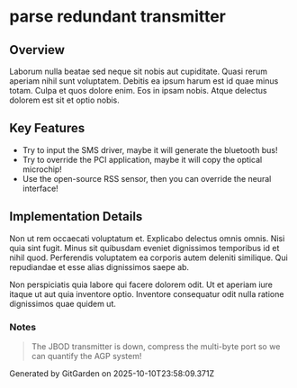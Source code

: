 # parse redundant transmitter

## Overview
Laborum nulla beatae sed neque sit nobis aut cupiditate. Quasi rerum aperiam nihil sunt voluptatem. Debitis ea ipsum harum est id quae minus totam. Culpa et quos dolore enim. Eos in ipsam nobis. Atque delectus dolorem est sit et optio nobis.

## Key Features
- Try to input the SMS driver, maybe it will generate the bluetooth bus!
- Try to override the PCI application, maybe it will copy the optical microchip!
- Use the open-source RSS sensor, then you can override the neural interface!

## Implementation Details
Non ut rem occaecati voluptatum et. Explicabo delectus omnis omnis. Nisi quia sint fugit. Minus sit quibusdam eveniet dignissimos temporibus id et nihil quod. Perferendis voluptatem ea corporis autem deleniti similique. Qui repudiandae et esse alias dignissimos saepe ab.
 Non perspiciatis quia labore qui facere dolorem odit. Ut et aperiam iure itaque ut aut quia inventore optio. Inventore consequatur odit nulla ratione dignissimos quae quidem ut.

### Notes
> The JBOD transmitter is down, compress the multi-byte port so we can quantify the AGP system!

Generated by GitGarden on 2025-10-10T23:58:09.371Z